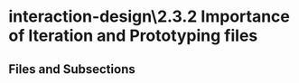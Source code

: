 # interaction-design\2.3.2 Importance of Iteration and Prototyping files

## Files and Subsections

